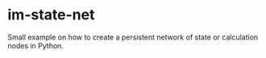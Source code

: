 # im-state-net

Small example on how to create a persistent network of state or calculation nodes in Python.
